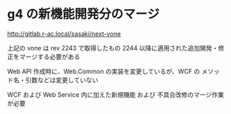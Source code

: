 # g4 の新機能開発分のマージ

http://gitlab.r-ac.local/sasaki/next-vone

上記の vone は rev 2243 で取得したもの 2244 以降に適用された追加開発・修正をマージする必要がある

Web API 作成時に、Web.Common の実装を変更しているが、WCF の メソッド名・引数などは変更していない

WCF および Web Service 内に加えた新規機能 および 不具合改修のマージ作業が必要


